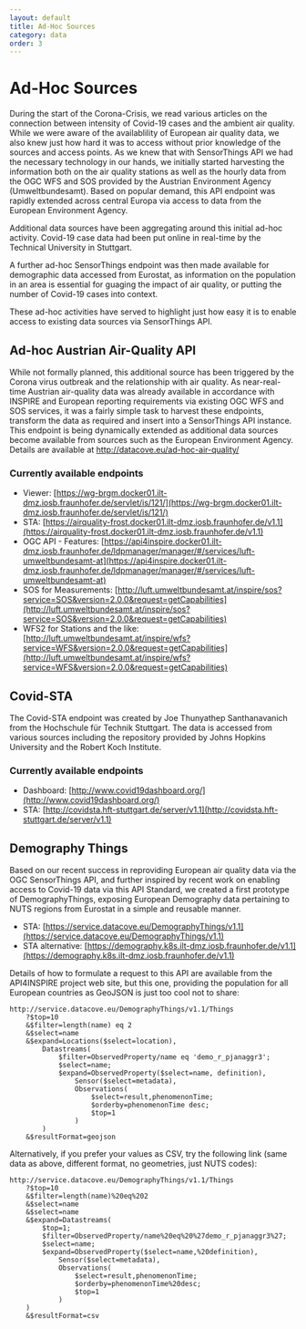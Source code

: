 ```yaml
---
layout: default
title: Ad-Hoc Sources
category: data
order: 3
---
```


# Ad-Hoc Sources

During the start of the Corona-Crisis, we read various articles on the connection between intensity of Covid-19 cases and the ambient air quality. 
While we were aware of the availablility of European air quality data, we also knew just how hard it was to access without prior knowledge of the sources and access points.
As we knew that with SensorThings API we had the necessary technology in our hands, we initially started harvesting the information both on the air quality stations as 
well as the hourly data from the OGC WFS and SOS provided by the Austrian Environment Agency (Umweltbundesamt). Based on popular demand, this API endpoint was 
rapidly extended across central Europa via access to data from the European Environment Agency. 

Additional data sources have been aggregating around this initial ad-hoc activity. Covid-19 case data had been put online in real-time by the Technical University in Stuttgart.

A further ad-hoc SensorThings endpoint was then made available for demographic data accessed from Eurostat, as information on the population in an area is essential for
guaging the impact of air quality, or putting the number of Covid-19 cases into context.

These ad-hoc activities have served to highlight just how easy it is to enable access to existing data sources via SensorThings API.

## Ad-hoc Austrian Air-Quality API

While not formally planned, this additional source has been triggered by the Corona virus outbreak and the relationship with air quality.
As near-real-time Austrian air-quality data was already available in accordance with INSPIRE and European reporting requirements via existing OGC WFS and SOS services,
 it was a fairly simple task to harvest these endpoints, transform the data as required and insert into a SensorThings API instance.
This endpoint is being dynamically extended as additional data sources become available from sources such as the European Environment Agency.
Details are available at http://datacove.eu/ad-hoc-air-quality/ 

### Currently available endpoints
* Viewer: [https://wg-brgm.docker01.ilt-dmz.iosb.fraunhofer.de/servlet/is/121/](https://wg-brgm.docker01.ilt-dmz.iosb.fraunhofer.de/servlet/is/121/)
* STA: [https://airquality-frost.docker01.ilt-dmz.iosb.fraunhofer.de/v1.1](https://airquality-frost.docker01.ilt-dmz.iosb.fraunhofer.de/v1.1) 
* OGC API - Features: [https://api4inspire.docker01.ilt-dmz.iosb.fraunhofer.de/ldpmanager/manager/#/services/luft-umweltbundesamt-at](https://api4inspire.docker01.ilt-dmz.iosb.fraunhofer.de/ldpmanager/manager/#/services/luft-umweltbundesamt-at)
* SOS for Measurements: [http://luft.umweltbundesamt.at/inspire/sos?service=SOS&version=2.0.0&request=getCapabilities](http://luft.umweltbundesamt.at/inspire/sos?service=SOS&version=2.0.0&request=getCapabilities) 
* WFS2 for Stations and the like: [http://luft.umweltbundesamt.at/inspire/wfs?service=WFS&version=2.0.0&request=getCapabilities](http://luft.umweltbundesamt.at/inspire/wfs?service=WFS&version=2.0.0&request=getCapabilities) 

## Covid-STA
The Covid-STA endpoint was created by Joe Thunyathep Santhanavanich from the Hochschule für Technik Stuttgart. 
The data is accessed from various sources including the repository provided by Johns Hopkins University and the Robert Koch Institute.

### Currently available endpoints
* Dashboard: [http://www.covid19dashboard.org/](http://www.covid19dashboard.org/)
* STA: [http://covidsta.hft-stuttgart.de/server/v1.1](http://covidsta.hft-stuttgart.de/server/v1.1) 

## Demography Things

Based on our recent success in reproviding European air quality data via the OGC SensorThings API, 
and further inspired by recent work on enabling access to Covid-19 data via this API Standard, 
we created a first prototype of DemographyThings, exposing European Demography data pertaining to NUTS regions from Eurostat in a simple and reusable manner.

* STA: [https://service.datacove.eu/DemographyThings/v1.1](https://service.datacove.eu/DemographyThings/v1.1) 
* STA alternative: [https://demography.k8s.ilt-dmz.iosb.fraunhofer.de/v1.1](https://demography.k8s.ilt-dmz.iosb.fraunhofer.de/v1.1) 

Details of how to formulate a request to this API are available from the API4INSPIRE project web site, but this one, providing the population for all European countries as GeoJSON is just too cool not to share:

```
http://service.datacove.eu/DemographyThings/v1.1/Things
    ?$top=10
    &$filter=length(name) eq 2
    &$select=name
    &$expand=Locations($select=location),
        Datastreams(
            $filter=ObservedProperty/name eq 'demo_r_pjanaggr3';
            $select=name;
            $expand=ObservedProperty($select=name, definition),
                Sensor($select=metadata),
                Observations(
                    $select=result,phenomenonTime;
                    $orderby=phenomenonTime desc;
                    $top=1
                )
        )
    &$resultFormat=geojson
```

Alternatively, if you prefer your values as CSV, try the following link (same data as above, different format, no geometries, just NUTS codes):

```
http://service.datacove.eu/DemographyThings/v1.1/Things
    ?$top=10
    &$filter=length(name)%20eq%202
    &$select=name
    &$select=name
    &$expand=Datastreams(
        $top=1;
        $filter=ObservedProperty/name%20eq%20%27demo_r_pjanaggr3%27;
        $select=name;
        $expand=ObservedProperty($select=name,%20definition),
            Sensor($select=metadata),
            Observations(
                $select=result,phenomenonTime;
                $orderby=phenomenonTime%20desc;
                $top=1
            )
    )
    &$resultFormat=csv
```
